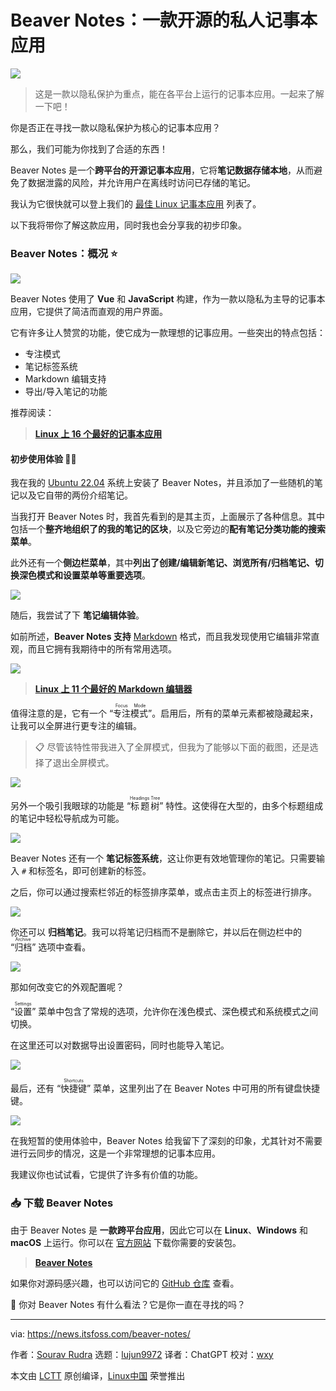 [#]: subject: "Beaver Notes: A Private Open-Source Note-Taking App"
[#]: via: "https://news.itsfoss.com/beaver-notes/"
[#]: author: "Sourav Rudra https://news.itsfoss.com/author/sourav/"
[#]: collector: "lujun9972/lctt-scripts-1693450080"
[#]: translator: "ChatGPT"
[#]: reviewer: "wxy"
[#]: publisher: "wxy"
[#]: url: "https://linux.cn/article-16210-1.html"

Beaver Notes：一款开源的私人记事本应用
======

![][0]

> 这是一款以隐私保护为重点，能在各平台上运行的记事本应用。一起来了解一下吧！

你是否正在寻找一款以隐私保护为核心的记事本应用？

那么，我们可能为你找到了合适的东西！

Beaver Notes 是一个**跨平台的开源记事本应用**，它将**笔记数据存储本地**，从而避免了数据泄露的风险，并允许用户在离线时访问已存储的笔记。

我认为它很快就可以登上我们的 [最佳 Linux 记事本应用][1] 列表了。

以下我将带你了解这款应用，同时我也会分享我的初步印象。

### Beaver Notes：概况 ⭐

![][2]

Beaver Notes 使用了 **Vue** 和 **JavaScript** 构建，作为一款以隐私为主导的记事本应用，它提供了简洁而直观的用户界面。

它有许多让人赞赏的功能，使它成为一款理想的记事应用。一些突出的特点包括：

  * 专注模式
  * 笔记标签系统
  * Markdown 编辑支持
  * 导出/导入笔记的功能

推荐阅读：

> **[Linux 上 16 个最好的记事本应用][3]**

#### 初步使用体验 👨‍💻

我在我的 [Ubuntu 22.04][4] 系统上安装了 Beaver Notes，并且添加了一些随机的笔记以及它自带的两份介绍笔记。

当我打开 Beaver Notes 时，我首先看到的是其主页，上面展示了各种信息。其中包括一个**整齐地组织了的我的笔记的区块**，以及它旁边的**配有笔记分类功能的搜索菜单**。

此外还有一个**侧边栏菜单**，其中**列出了创建/编辑新笔记、浏览所有/归档笔记、切换深色模式和设置菜单等重要选项**。

![][5]

随后，我尝试了下 **笔记编辑体验**。

如前所述，**Beaver Notes 支持** [Markdown][6] 格式，而且我发现使用它编辑非常直观，而且它拥有我期待中的所有常用选项。

![][7]

> **[Linux 上 11 个最好的 Markdown 编辑器][7A]**

值得注意的是，它有一个 “<ruby>专注模式<rt>Focus Mode</rt></ruby>”。启用后，所有的菜单元素都被隐藏起来，让我可以全屏进行更专注的编辑。

> 📋 尽管该特性带我进入了全屏模式，但我为了能够以下面的截图，还是选择了退出全屏模式。

![][8]

另外一个吸引我眼球的功能是 “<ruby>标题树<rt>Headings Tree</rt></ruby>” 特性。这使得在大型的，由多个标题组成的笔记中轻松导航成为可能。

![][9]

Beaver Notes 还有一个 **笔记标签系统**，这让你更有效地管理你的笔记。只需要输入 `#` 和标签名，即可创建新的标签。

之后，你可以通过搜索栏邻近的标签排序菜单，或点击主页上的标签进行排序。

![][10]

你还可以 **归档笔记**。我可以将笔记归档而不是删除它，并以后在侧边栏中的 “<ruby>归档<rt>Archive</rt></ruby>” 选项中查看。

![][11]

那如何改变它的外观配置呢？

“<ruby>设置<rt>Settings</rt></ruby>” 菜单中包含了常规的选项，允许你在浅色模式、深色模式和系统模式之间切换。

在这里还可以对数据导出设置密码，同时也能导入笔记。

![][12]

最后，还有 “<ruby>快捷键<rt>Shortcuts</rt></ruby>” 菜单，这里列出了在 Beaver Notes 中可用的所有键盘快捷键。

![][13]

在我短暂的使用体验中，Beaver Notes 给我留下了深刻的印象，尤其针对不需要进行云同步的情况，这是一个非常理想的记事本应用。

我建议你也试试看，它提供了许多有价值的功能。

### 📥 下载 Beaver Notes

由于 Beaver Notes 是 **一款跨平台应用**，因此它可以在 **Linux**、**Windows** 和 **macOS** 上运行。你可以在 [官方网站][14] 下载你需要的安装包。

> **[Beaver Notes][14]**

如果你对源码感兴趣，也可以访问它的 [GitHub 仓库][15] 查看。

💬 你对 Beaver Notes 有什么看法？它是你一直在寻找的吗？


--------------------------------------------------------------------------------

via: https://news.itsfoss.com/beaver-notes/

作者：[Sourav Rudra][a]
选题：[lujun9972][b]
译者：ChatGPT
校对：[wxy](https://github.com/wxy)

本文由 [LCTT](https://github.com/LCTT/TranslateProject) 原创编译，[Linux中国](https://linux.cn/) 荣誉推出

[a]: https://news.itsfoss.com/author/sourav/
[b]: https://github.com/lujun9972
[1]: https://itsfoss.com/note-taking-apps-linux/
[2]: https://news.itsfoss.com/content/images/2023/08/BN-1-1.jpg
[3]: https://itsfoss.com/note-taking-apps-linux/?ref=news.itsfoss.com
[4]: https://news.itsfoss.com/ubuntu-22-04-release/
[5]: https://news.itsfoss.com/content/images/2023/08/BN-2.jpg
[6]: https://en.wikipedia.org/wiki/Markdown
[7]: https://news.itsfoss.com/content/images/2023/08/BN-3.jpg
[7A]: https://itsfoss.com/best-markdown-editors-linux/
[8]: https://news.itsfoss.com/content/images/2023/08/BN-4.jpg
[9]: https://news.itsfoss.com/content/images/2023/08/BN-5.jpg
[10]: https://news.itsfoss.com/content/images/2023/08/BN-6.jpg
[11]: https://news.itsfoss.com/content/images/2023/08/BN-7.jpg
[12]: https://news.itsfoss.com/content/images/2023/08/BN-8.jpg
[13]: https://news.itsfoss.com/content/images/2023/08/BN-9.jpg
[14]: https://beavernotes.com/download
[15]: https://github.com/Daniele-rolli/Beaver-Notes
[0]: https://img.linux.net.cn/data/attachment/album/202309/20/231046ah0ehdhf8x1uqt88.jpg